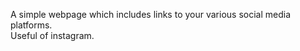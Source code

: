 
A simple webpage which includes links to your various social media platforms.<br>
Useful of instagram.
